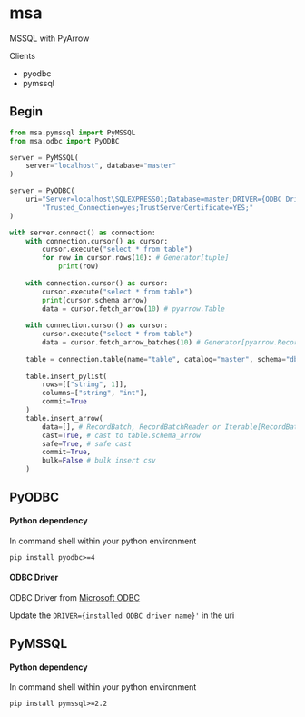 # msa
MSSQL with PyArrow

Clients
- pyodbc
- pymssql

## Begin

```python
from msa.pymssql import PyMSSQL
from msa.odbc import PyODBC

server = PyMSSQL(
    server="localhost", database="master"
)

server = PyODBC(
    uri="Server=localhost\SQLEXPRESS01;Database=master;DRIVER={ODBC Driver 18 for SQL Server};"
        "Trusted_Connection=yes;TrustServerCertificate=YES;"
)

with server.connect() as connection:
    with connection.cursor() as cursor:        
        cursor.execute("select * from table")
        for row in cursor.rows(10): # Generator[tuple]
            print(row)
        
    with connection.cursor() as cursor:        
        cursor.execute("select * from table")
        print(cursor.schema_arrow)
        data = cursor.fetch_arrow(10) # pyarrow.Table
        
    with connection.cursor() as cursor:
        cursor.execute("select * from table")
        data = cursor.fetch_arrow_batches(10) # Generator[pyarrow.RecordBatch]
    
    table = connection.table(name="table", catalog="master", schema="dbo")
    
    table.insert_pylist(
        rows=[["string", 1]],
        columns=["string", "int"],
        commit=True
    )
    table.insert_arrow(
        data=[], # RecordBatch, RecordBatchReader or Iterable[RecordBatch]
        cast=True, # cast to table.schema_arrow
        safe=True, # safe cast
        commit=True,
        bulk=False # bulk insert csv
    )
```


## PyODBC

#### Python dependency
 In command shell within your python environment
```shell
pip install pyodbc>=4
```

#### ODBC Driver

ODBC Driver from [Microsoft ODBC](https://learn.microsoft.com/en-us/sql/connect/odbc/download-odbc-driver-for-sql-server?view=sql-server-ver16)

Update the `DRIVER={installed ODBC driver name}'` in the uri

## PyMSSQL

#### Python dependency
 In command shell within your python environment
```shell
pip install pymssql>=2.2
```